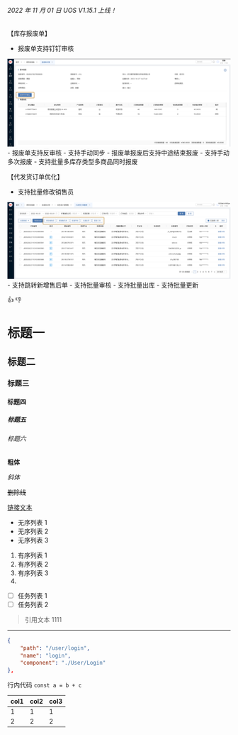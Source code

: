 ###### 2022 年 11 月 01 日 UOS V1.15.1 上线！

【库存报废单】

- 报废单支持钉钉审核
<div align="center">   
    <img src="../docs/images/scrap.png" style="margin: 0 auto;" />  
</div>
- 报废单支持反审核
- 支持手动同步
- 报废单报废后支持中途结束报废
- 支持手动多次报废
- 支持批量多库存类型多商品同时报废

【代发货订单优化】

- 支持批量修改销售员
<div align="center">   
    <img src="../docs/images/forwarding.png" style="margin: 0 auto;" />  
</div>
- 支持跳转新增售后单
- 支持批量审核
- 支持批量出库
- 支持批量更新

👍 👎

# 标题一

## 标题二

### 标题三

#### 标题四

##### 标题五

###### 标题六

**粗体**

_斜体_

~~删除线~~

[链接文本](https://www.niimbot.com)

- 无序列表 1
- 无序列表 2
- 无序列表 3

1. 有序列表 1
2. 有序列表 2
3. 有序列表 3
4.

- [ ] 任务列表 1
- [ ] 任务列表 2

> 引用文本 1111

---

```json
{
    "path": "/user/login",
    "name": "login",
    "component": "./User/Login"
},
```

行内代码 `const a = b + c`

| col1 | col2 | col3 |
| ---- | ---- | ---- |
| 1    | 1    | 1    |
| 2    | 2    | 2    |

